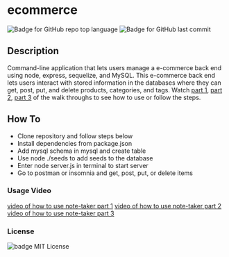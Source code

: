 # ecommerce

![Badge for GitHub repo top language](https://img.shields.io/github/languages/top/breyera/ecommerce?style=flat&logo=appveyor) ![Badge for GitHub last commit](https://img.shields.io/github/last-commit/breyera/ecommerce?style=flat&logo=appveyor)

## Description

Command-line application that lets users manage a e-commerce back end using node, express, sequelize, and MySQL. This e-commerce back end lets users interact with stored information in the databases where they can get, post, put, and delete products, categories, and tags. Watch [part 1](https://drive.google.com/file/d/1Y58fkKiB5gL3My4jniMY6nGbIUdnyg_L/view?usp=sharing), [part 2](https://drive.google.com/file/d/1PBIhEJxbm9vYQGWHnM8OcvPz81zKUGws/view?usp=sharing), [part 3](https://drive.google.com/file/d/1-q34Z0VmLQ7pv6ZpOcx04dk3cCtrWXyi/view?usp=sharing) of the walk throughs to see how to use or follow the steps.

## How To

- Clone repository and follow steps below
- Install dependencies from package.json
- Add mysql schema in mysql and create table
- Use node ./seeds to add seeds to the database
- Enter node server.js in terminal to start server
- Go to postman or insomnia and get, post, put, or delete items

### Usage Video

[video of how to use note-taker part 1](https://drive.google.com/file/d/1Y58fkKiB5gL3My4jniMY6nGbIUdnyg_L/view?usp=sharing)
[video of how to use note-taker part 2](https://drive.google.com/file/d/1PBIhEJxbm9vYQGWHnM8OcvPz81zKUGws/view?usp=sharing)
[video of how to use note-taker part 3](https://drive.google.com/file/d/1-q34Z0VmLQ7pv6ZpOcx04dk3cCtrWXyi/view?usp=sharing)

### License

![badge](https://img.shields.io/badge/license-MIT-brightgreen)
MIT License

